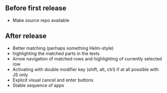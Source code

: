 ## Before first release

* Make source repo available

## After release

* Better matching (perhaps something Helm-style)
* highlighting the matched parts in the texts
* Arrow navigation of matched rows and highlighting of currently selected row
* Activating with double modifier key (shift, alt, ctrl) if at all possible with JS only
* Explicit visual cancel and enter buttons
* Stable sequence of apps
